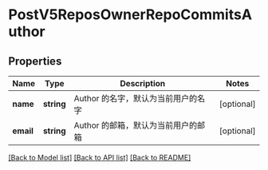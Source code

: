 # PostV5ReposOwnerRepoCommitsAuthor

## Properties

Name | Type | Description | Notes
------------ | ------------- | ------------- | -------------
**name** | **string** | Author 的名字，默认为当前用户的名字 | [optional] 
**email** | **string** | Author 的邮箱，默认为当前用户的邮箱 | [optional] 

[[Back to Model list]](../../README.md#documentation-for-models) [[Back to API list]](../../README.md#documentation-for-api-endpoints) [[Back to README]](../../README.md)


